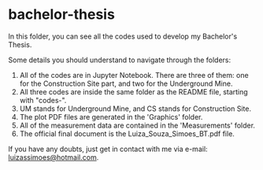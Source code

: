 # bachelor-thesis


In this folder, you can see all the codes used to develop my Bachelor's Thesis. 

Some details you should understand to navigate through the folders:
  1) All of the codes are in Jupyter Notebook. There are three of them: one for the Construction Site part, and two for the Underground Mine. 
  2) All three codes are inside the same folder as the README file, starting with "codes-".
  3) UM stands for Underground Mine, and CS stands for Construction Site.
  4) The plot PDF files are generated in the 'Graphics' folder.
  5) All of the measurement data are contained in the 'Measurements' folder.
  6) The official final document is the Luiza_Souza_Simoes_BT.pdf file.
     
If you have any doubts, just get in contact with me via e-mail: luizassimoes@hotmail.com.
